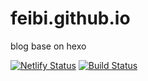 # feibi.github.io
blog base on hexo 

[![Netlify Status](https://api.netlify.com/api/v1/badges/74276a74-1c65-43f0-a7d7-c4aff00bb500/deploy-status)](https://app.netlify.com/sites/feibi/deploys) [![Build Status](https://travis-ci.com/feibi/feibi.github.io.svg?branch=develop)](https://travis-ci.com/feibi/feibi.github.io)
